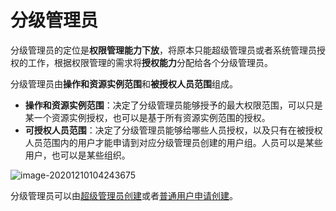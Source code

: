 # 分级管理员

分级管理员的定位是**权限管理能力下放**，将原本只能超级管理员或者系统管理员授权的工作，根据权限管理的需求将**授权能力**分配给各个分级管理员。

分级管理员由**操作和资源实例范围**和**被授权人员范围**组成。

- **操作和资源实例范围**：决定了分级管理员能够授予的最大权限范围，可以只是某一个资源实例授权，也可以是基于所有资源实例范围的授权。
- **可授权人员范围**：决定了分级管理员能够给哪些人员授权，以及只有在被授权人员范围内的用户才能申请到对应分级管理员创建的用户组。人员可以是某些用户，也可以是某些组织。 

![image-20201210104243675](GradingManager/image-20201210104243675.png)

分级管理员可以由[超级管理员创建](./ManagerCreate.md)或者[普通用户申请创建](./UserApply.md)。

